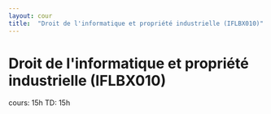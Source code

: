 ```yaml
---
layout: cour
title:  "Droit de l'informatique et propriété industrielle (IFLBX010)"
---
```


# Droit de l'informatique et propriété industrielle (IFLBX010)
cours: 15h TD: 15h
